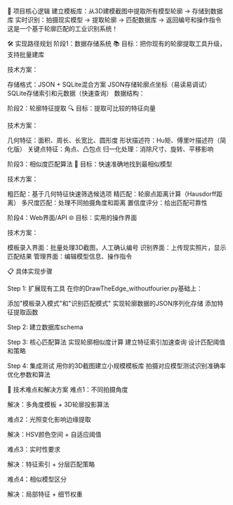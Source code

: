🎯 项目核心逻辑
建立模板库：从3D建模截图中提取所有模型轮廓 → 存储到数据库
实时识别：拍摄现实模型 → 提取轮廓 → 匹配数据库 → 返回编号和操作指令
这是一个基于轮廓匹配的工业识别系统！

🛠️ 实现路径规划
阶段1：数据存储系统 📚
目标：把你现有的轮廓提取工具升级，支持批量建库

技术方案：

存储格式：JSON + SQLite混合方案
JSON存储轮廓点坐标（易读易调试）
SQLite存储索引和元数据（快速查询）
数据结构：


阶段2：轮廓特征提取 🔍
目标：提取可比较的特征向量

技术方案：

几何特征：面积、周长、长宽比、圆形度
形状描述符：Hu矩、傅里叶描述符（简化版）
关键点特征：角点、凸包点
归一化处理：消除尺寸、旋转、平移影响


阶段3：相似度匹配算法 🎯
目标：快速准确地找到最相似模型

技术方案：

粗匹配：基于几何特征快速筛选候选项
精匹配：轮廓点距离计算（Hausdorff距离）
多尺度匹配：处理不同拍摄角度和距离
置信度评分：给出匹配可靠性


阶段4：Web界面/API 🌐
目标：实用的操作界面

技术方案：

模板录入界面：批量处理3D截图，人工确认编号
识别界面：上传现实照片，显示匹配结果
管理界面：编辑模型信息、操作指令

📋 具体实现步骤

Step 1: 扩展现有工具
在你的DrawTheEdge_withoutfourier.py基础上：

添加"模板录入模式"和"识别匹配模式"
实现轮廓数据的JSON序列化存储
添加特征提取函数

Step 2: 建立数据库schema

Step 3: 核心匹配算法
实现轮廓相似度计算
建立特征索引加速查询
设计匹配阈值和策略

Step 4: 集成测试
用你的3D截图建立小规模模板库
拍摄对应模型测试识别准确率
优化参数和算法

🔧 技术难点和解决方案
难点1：不同拍摄角度

解决：多角度模板 + 3D轮廓投影算法

难点2：光照变化影响边缘提取

解决：HSV颜色空间 + 自适应阈值

难点3：实时性要求

解决：特征索引 + 分层匹配策略

难点4：相似模型区分

解决：局部特征 + 细节权重

